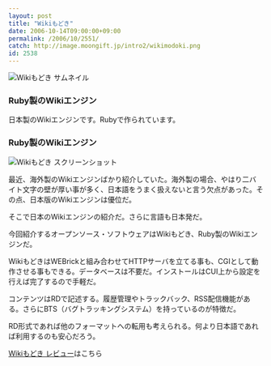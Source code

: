 ```yaml
---
layout: post
title: "Wikiもどき"
date: 2006-10-14T09:00:00+09:00
permalink: /2006/10/2551/
catch: http://image.moongift.jp/intro2/wikimodoki.png
id: 2538
---
```

 ![Wikiもどき サムネイル](http://image.moongift.jp/intro2/wikimodoki.t.png "Wikiもどき サムネイル")
  

### Ruby製のWikiエンジン
  
日本製のWikiエンジンです。Rubyで作られています。  
<!--more-->  

### Ruby製のWikiエンジン
  

![Wikiもどき スクリーンショット](http://image.moongift.jp/intro2/wikimodoki.png "Wikiもどき スクリーンショット")

  

最近、海外製のWikiエンジンばかり紹介していた。海外製の場合、やはり二バイト文字の壁が厚い事が多く、日本語をうまく扱えないと言う欠点があった。その点、日本版のWikiエンジンは優位だ。

  

そこで日本のWikiエンジンの紹介だ。さらに言語も日本発だ。

  

今回紹介するオープンソース・ソフトウェアはWikiもどき、Ruby製のWikiエンジンだ。

  

WikiもどきはWEBrickと組み合わせてHTTPサーバを立てる事も、CGIとして動作させる事もできる。データベースは不要だ。インストールはCUI上から設定を行えば完了するので手軽だ。

  

コンテンツはRDで記述する。履歴管理やトラックバック、RSS配信機能がある。さらにBTS（バグトラッキングシステム）を持っているのが特徴だ。

  

RD形式であれば他のフォーマットへの転用も考えられる。何より日本語であれば利用するのも安心だろう。

  

[Wikiもどき レビュー](http://oss.moongift.jp/review/i-2550.html)はこちら

